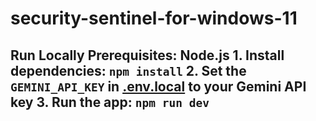 # security-sentinel-for-windows-11
 ## Run Locally  **Prerequisites:**  Node.js   1. Install dependencies:    `npm install` 2. Set the `GEMINI_API_KEY` in [.env.local](.env.local) to your Gemini API key 3. Run the app:    `npm run dev`
